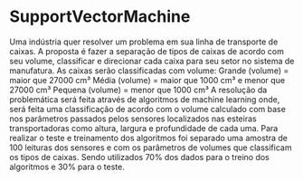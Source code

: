 # SupportVectorMachine
Uma indústria quer resolver um problema em sua linha de transporte de caixas. A proposta é fazer a separação de tipos de caixas de acordo com seu volume, classificar e direcionar cada caixa para seu setor no sistema de manufatura. As caixas serão classificadas com volume: Grande (volume) = maior que 27000 cm³ Média (volume) = maior que 1000 cm³ e menor que 27000 cm³ Pequena (volume) = menor que 1000 cm³ A resolução da problemática será feita através de algoritmos de machine learning onde, será feita uma classificação de acordo com o volume calculado com base nos parâmetros passados pelos sensores localizados nas esteiras transportadoras como altura, largura e profundidade de cada uma. Para realizar o teste e treinamento dos algoritmos foi separado uma amostra de 100 leituras dos sensores e com os parâmetros de volumes que classificam os tipos de caixas. Sendo utilizados 70% dos dados para o treino dos algoritmos e 30% para o teste.
